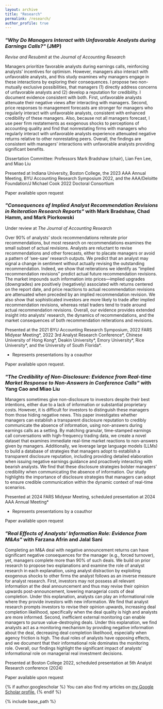 ```yaml
---
layout: archive
title: "Research"
permalink: /research/
author_profile: true
---
```


### *"Why Do Managers Interact with Unfavorable Analysts during Earnings Calls?"* (JMP)

*Revise and Resubmit* at the *Journal of Accounting Research*

Managers prioritize favorable analysts during earnings calls, reinforcing analysts’ incentives for optimism. However, managers also interact with unfavorable analysts, and this study examines why managers engage in these interactions by exploring their consequences. I propose two non-mutually exclusive possibilities, that managers (1) directly address concerns of unfavorable analysts and (2) develop a reputation for credibility. I document evidence consistent with both. First, unfavorable analysts attenuate their negative views after interacting with managers. Second, price responses to management forecasts are stronger for managers who regularly interact with unfavorable analysts, consistent with enhanced credibility of these managers. Also, because not all managers forecast, I use peer firm restatements as exogenous shocks to perceptions of accounting quality and find that nonrestating firms with managers who regularly interact with unfavorable analysts experience attenuated negative returns relative to other nonrestating peers. Overall, the findings are consistent with managers’ interactions with unfavorable analysts providing significant benefits.

Dissertation Committee: Professors Mark Bradshaw (chair), Lian Fen Lee, and Miao Liu

Presented at Indiana University, Boston College, the 2023 AAA Annual Meeting, BYU Accounting Research Symposium 2022, and the AAA/Deloitte Foundation/J Michael Cook 2022 Doctoral Consortium

Paper available upon request

<!-- *Available upon request* -->
<!--
<a href="https://drive.google.com/file/d/1PRcn4yPFmbgGK4WDT11AgoF1TSsQNvfK/view?usp=sharing" target="_blank">View in Browser</a>
-->
<!-- [Download]() -->

### *"Consequences of Implied Analyst Recommendation Revisions in Reiteration Research Reports"* with Mark Bradshaw, Chad Hamm, and Mark Piorkowski

Under review at *The Journal of Accounting Research*

Over 90% of analysts’ stock recommendations reiterate prior recommendations, but most research on recommendations examines the small subset of actual revisions. Analysts are reluctant to revise recommendations and other forecasts, either to placate managers or avoid a pattern of ‘see-saw’ research outputs. We predict that an analyst may signal a change in sentiment without actually revising the outstanding recommendation. Indeed, we show that reiterations we identify as “implied recommendation revisions” predict actual future recommendation revisions. The market impounds such information into prices—implied upgrades (downgrades) are positively (negatively) associated with returns centered on the report date, and price reactions to actual recommendation revisions are attenuated when preceded by an implied recommendation revision. We also show that sophisticated investors are more likely to trade after implied recommendation revisions, whereas retail traders tend to trade around actual recommendation revisions. Overall, our evidence provides extended insight into analysts’ research, the dynamics of recommendations, and the market consequences of both recommendation reiterations and revisions.

Presented at the 2021 BYU Accounting Research Symposium, 2022 FARS Midyear Meeting*, 2022 3rd Analyst Research Conference*, Chinese University of Hong Kong*, Deakin University*, Emory University*, Rice University*, and the University of South Florida*.

* Represents presentations by a coauthor

Paper available upon request.

### *"The Credibility of Non-Disclosure: Evidence from Real-time Market Response to Non-Answers in Conference Calls"* with Yang Cao and Miao Liu

Managers sometimes give non-disclosure to investors despite their best intentions, either due to a lack of information or substantial proprietary costs. However, it is difficult for investors to distinguish these managers from those hiding negative news. This paper investigates whether managers can establish a transparent disclosure reputation to credibly communicate the absence of information, using non-answers during earnings calls as a setting. By matching granular, time-stamped earnings call conversations with high-frequency trading data, we create a novel dataset that examines immediate real-time market reactions to non-answers given by managers. Additionally, we leverage large language models (LLMs) to build a database of strategies that managers adopt to establish a transparent disclosure reputation, including providing detailed elaboration when issuing negative earnings guidance and proactively interacting with bearish analysts. We find that these disclosure strategies bolster managers’ credibility when communicating the absence of information. Our study highlights the importance of disclosure strategies that managers can adopt to ensure credible communication within the dynamic context of real-time scenarios.

Presented at 2024 FARS Midyear Meeting, scheduled presentation at 2024 AAA Annual Meeting*

* Represents presentations by a coauthor

Paper available upon request

### *"Real Effects of Analysts’ Information Role: Evidence from M&As"* with Farzana Afrin and Jalal Sani

Completing an M&A deal with negative announcement returns can have significant negative consequences for the manager (e.g., forced turnover), yet, managers complete more than 90% of such deals. We build on prior research to propose two explanations and examine the role of analyst research in each explanation,  using analyst distraction by exploiting exogenous shocks to other firms the analyst follows as an inverse measure for analyst research. First, investors may not possess all relevant information at the deal announcement and thus may revise their opinion upwards post-announcement, lowering managerial costs of deal completion. Under this explanation, analysts can play an informational role where they provide investors with new information. We find that analyst research prompts investors to revise their opinion upwards, increasing deal completion likelihood, specifically when the deal quality is high and analysts are more informed. Second, inefficient external monitoring can enable managers to pursue value-destroying deals. Under this explanation, we find analysts act as a monitoring mechanism by providing negative information about the deal, decreasing deal completion likelihood, especially when agency friction is high. The dual roles of analysts have opposing effects, and we document that their informational role dominates the monitoring role. Overall, our findings highlight the significant impact of analysts’ informational role on managerial real investment decisions.

Presented at Boston College 2022, scheduled presentation at 5th Analyst Research conference (2024)

Paper available upon request

<!-- [View in Browser](https://drive.google.com/file/d/1FP1Nj2xefm-u8ycFux1_6bbDXm2ay3Du/view?usp=sharing) -->

<!-- [Download]() -->

<!-- ### Future Work

Some topics that I hope to explore in the future include the role of corporate disclosures in managing climate and sustainability efforts as well as the use of accounting information by less traditional stakeholders such as consumers and employees. I am very interested in the risks posed by climate change as well as the movement towards sustainability and inclusion. Given the increasing supply and access of accounting information as well as the rapidly evolving regulatory and disclosure landscape with respect to climate goals, I feel that research on these topics is compelling and has the potential to answer questions of economic significance. -->

{% if author.googlescholar %}
  You can also find my articles on <u><a href="{{author.googlescholar}}">my Google Scholar profile</a>.</u>
{% endif %}

{% include base_path %}

<!-- {% for post in site.publications reversed %}
  {% include archive-single.html %}
{% endfor %} -->
